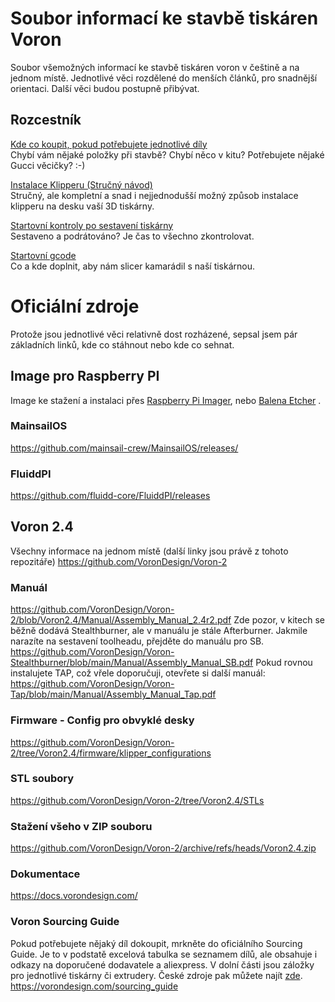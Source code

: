 # Soubor informací ke stavbě tiskáren Voron
Soubor všemožných informací ke stavbě tiskáren voron v češtině a na jednom místě. Jednotlivé věci rozdělené do menších článků, pro snadnější orientaci. Další věci budou postupně přibývat.

## Rozcestník
[Kde co koupit, pokud potřebujete jednotlivé díly](sourcing-guide.md)   
Chybí vám nějaké položky při stavbě? Chybí něco v kitu? Potřebujete nějaké Gucci věcičky? :-)

[Instalace Klipperu (Stručný návod)](instalace-klipperu.md)   
Stručný, ale kompletní a snad i nejjednodušší možný způsob instalace klipperu na desku vaší 3D tiskárny.

[Startovní kontroly po sestavení tiskárny](startovni-kontroly.md)   
Sestaveno a podrátováno? Je čas to všechno zkontrolovat.

[Startovní gcode](start_macro.md)  
Co a kde doplnit, aby nám slicer kamarádil s naší tiskárnou.

# Oficiální zdroje
Protože jsou jednotlivé věci relativně dost rozházené, sepsal jsem pár základních linků, kde co stáhnout nebo kde co sehnat.

## Image pro Raspberry PI
Image ke stažení a instalaci přes [Raspberry Pi Imager](https://www.raspberrypi.com/software/), nebo [Balena Etcher](https://www.balena.io/etcher/) . 

### MainsailOS
https://github.com/mainsail-crew/MainsailOS/releases/

### FluiddPI
https://github.com/fluidd-core/FluiddPI/releases

## Voron 2.4
Všechny informace na jednom místě (další linky jsou právě z tohoto repozitáře)
https://github.com/VoronDesign/Voron-2

### Manuál
https://github.com/VoronDesign/Voron-2/blob/Voron2.4/Manual/Assembly_Manual_2.4r2.pdf
Zde pozor, v kitech se běžně dodává Stealthburner, ale v manuálu je stále Afterburner. Jakmile narazíte na sestavení toolheadu, přejděte do manuálu pro SB.
https://github.com/VoronDesign/Voron-Stealthburner/blob/main/Manual/Assembly_Manual_SB.pdf
Pokud rovnou instalujete TAP, což vřele doporučuji, otevřete si další manuál:
https://github.com/VoronDesign/Voron-Tap/blob/main/Manual/Assembly_Manual_Tap.pdf


### Firmware - Config pro obvyklé desky
https://github.com/VoronDesign/Voron-2/tree/Voron2.4/firmware/klipper_configurations

### STL soubory
https://github.com/VoronDesign/Voron-2/tree/Voron2.4/STLs

### Stažení všeho v ZIP souboru
https://github.com/VoronDesign/Voron-2/archive/refs/heads/Voron2.4.zip

### Dokumentace
https://docs.vorondesign.com/

### Voron Sourcing Guide
Pokud potřebujete nějaký díl dokoupit, mrkněte do oficiálního Sourcing Guide. Je to v podstatě excelová tabulka se seznamem dílů, ale obsahuje i odkazy na doporučené dodavatele a aliexpress. V dolní části jsou záložky pro jednotlivé tiskárny či extrudery. České zdroje pak můžete najít [zde](sourcing-guide.md).  
https://vorondesign.com/sourcing_guide
